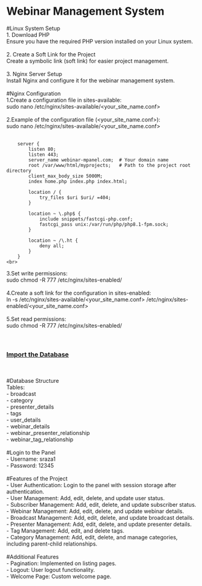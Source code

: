 <h1>Webinar Management System</h1>

#Linux System Setup<br>
    1. Download PHP<br>
        Ensure you have the required PHP version installed on your Linux system.<br>
    <br>
    2. Create a Soft Link for the Project<br>
        Create a symbolic link (soft link) for easier project management.<br>
        <br>
    3. Nginx Server Setup<br>
        Install Nginx and configure it for the webinar management system.<br>
        <br>
#Nginx Configuration<br>
    1.Create a configuration file in sites-available:<br>
        sudo nano /etc/nginx/sites-available/<your_site_name.conf><br>
        <br>
    2.Example of the configuration file (<your_site_name.conf>):<br>
        sudo nano /etc/nginx/sites-available/<your_site_name.conf><br><br>
        
        server {
            listen 80;
            listen 443;
            server_name webinar-mpanel.com;  # Your domain name
            root /var/www/html/myprojects;   # Path to the project root directory
            client_max_body_size 5000M;
            index home.php index.php index.html;

            location / {
                try_files $uri $uri/ =404;
            }

            location ~ \.php$ {
                include snippets/fastcgi-php.conf;
                fastcgi_pass unix:/var/run/php/php8.1-fpm.sock;
            }

            location ~ /\.ht {
                deny all;
            }
        }
    <br>
3.Set write permissions: <br>
        sudo chmod -R 777 /etc/nginx/sites-enabled/ <br>
        <br>
4.Create a soft link for the configuration in sites-enabled: <br>
    ln -s /etc/nginx/sites-available/<your_site_name.conf> /etc/nginx/sites-enabled/<your_site_name.conf><br>
    <br>
5.Set read permissions:<br>
    sudo chmod -R 777 /etc/nginx/sites-enabled/<br>
<br><br>
<h3><a href="#">Import the Database</a></h3>
<br>
<br>
#Database Structure<br>
Tables:<br>
    - broadcast<br>
    - category<br>
    - presenter_details<br>
    - tags<br>
    - user_details<br>
    - webinar_details<br>
    - webinar_presenter_relationship<br>
    - webinar_tag_relationship<br><br>
#Login to the Panel<br>
    - Username: sraza1<br>
    - Password: 12345<br>
    <br>
#Features of the Project<br>
    - User Authentication: Login to the panel with session storage after authentication.<br>
    - User Management: Add, edit, delete, and update user status.<br>
    - Subscriber Management: Add, edit, delete, and update subscriber status.<br>
    - Webinar Management: Add, edit, delete, and update webinar details.<br>
    - Broadcast Management: Add, edit, delete, and update broadcast details.<br>
    - Presenter Management: Add, edit, delete, and update presenter details.<br>
    - Tag Management: Add, edit, and delete tags.<br>
    - Category Management: Add, edit, delete, and manage categories, including parent-child relationships.<br>
    <br>
#Additional Features<br>
    - Pagination: Implemented on listing pages.<br>
    - Logout: User logout functionality.<br>
    - Welcome Page: Custom welcome page.<br>






